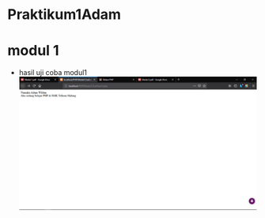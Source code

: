 # Praktikum1Adam
# modul 1
* hasil uji coba modul1 <br>
![alt text](https://github.com/AdamWildan/Hasilm1m2/blob/master/Latihan1.png)
